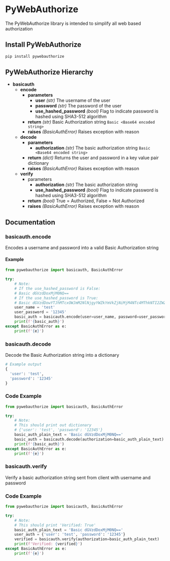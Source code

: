 # PyWebAuthorize
The PyWebAuthorize library is intended to simplify all 
web based authorization

## Install PyWebAuthorize
```bash
pip install pywebauthorize
```

## PyWebAuthorize Hierarchy
- **basicauth**
  - **encode**
    - **parameters**
      - **user** *(str)* The username of the user
      - **password** *(str)* The password of the user
      - **use_hashed_password** *(bool)* Flag to indicate password is hashed using SHA3-512 algorithm
    - **return** *(str)* Basic Authorization string ```Basic <Base64 encoded string>```
    - **raises** *(BasicAuthError)* Raises exception with reason
  - **decode**
    - **parameters**
      - **authorization** *(str)* The basic authorization string ```Basic <Base64 encoded string>```
    - **return** *(dict)* Returns the user and password in a key value pair dictionary
    - **raises** *(BasicAuthError)* Raises exception with reason
  - **verify**
    - parameters
      - **authorization** *(str)* The basic authorization string
      - **use_hashed_password** *(bool)* Flag to indicate password is hashed using SHA3-512 algorithm
    - **return** *(bool)* True = Authorized, False = Not Authorized
    - **raises** *(BasicAuthError)* Raises exception with reason

## Documentation

### basicauth.encode
Encodes a username and password into a valid Basic Authorization string

#### Example
```python
from pywebauthorize import basicauth, BasicAuthError

try:
    # Note: 
    # If the use_hashed_password is False:
    # Basic dGVzdDoxMjM0NQ==
    # If the use_hashed_password is True: 
    # Basic dGVzdDowYTJhMTcxOWJmM2NlNjgyYWZkYmVkZjNiMjM4NTc4MThkNTI2ZWZiZTdmY2IzNzJiMzEzNDdjMjYyMzlhMGY5MTZjMzk4YjdhZDhkZDBlZTc2ZThlMzg4NjA0ZDBiMGY5MjVkNWU5MTNhZDJkMzE2NWI5YjM1YjM4NDRjZDVlNg== 
    user_name = 'test'
    user_password = '12345'
    basic_auth = basicauth.encode(user=user_name, password=user_password)
    print(f'{basic_auth}')
except BasicAuthError as e:
    print(f'{e}')
```
### basicauth.decode
Decode the Basic Authorization string into a dictionary
```python
# Example output
{
  'user': 'test', 
  'password': '12345'
}
```
### Code Example
```python
from pywebauthorize import basicauth, BasicAuthError

try:
    # Note: 
    # This should print out dictionary
    # {'user': 'test', 'password': '12345'}
    basic_auth_plain_text = 'Basic dGVzdDoxMjM0NQ=='
    basic_auth = basicauth.decode(authorization=basic_auth_plain_text)
    print(f'{basic_auth}')
except BasicAuthError as e:
    print(f'{e}')
```
### basicauth.verify
Verify a basic authorization string sent from client with username and password  
### Code Example
```python
from pywebauthorize import basicauth, BasicAuthError

try:
    # Note: 
    # This should print 'Verified: True'
    basic_auth_plain_text = 'Basic dGVzdDoxMjM0NQ=='
    user_auth = {'user': 'test', 'password': '12345'}
    verified = basicauth.verify(authorization=basic_auth_plain_text)
    print(f'Verified: {verified}')
except BasicAuthError as e:
    print(f'{e}')
```